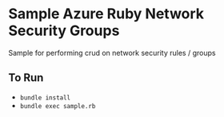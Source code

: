 # Sample Azure Ruby Network Security Groups
Sample for performing crud on network security rules / groups

## To Run
- `bundle install`
- `bundle exec sample.rb`
